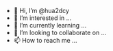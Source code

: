 - 👋 Hi, I’m @hua2dcy
- 👀 I’m interested in ...
- 🌱 I’m currently learning ...
- 💞️ I’m looking to collaborate on ...
- 📫 How to reach me ...

<!---
hua2dcy/hua2dcy is a ✨ special ✨ repository because its `README.md` (this file) appears on your GitHub profile.
You can click the Preview link to take a look at your changes.
--->
